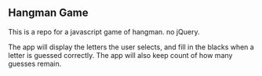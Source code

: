 ## Hangman Game
This is a repo for a javascript game of hangman. no jQuery.

The app will display the letters the user selects, and fill in the blacks when a letter is guessed correctly. The app will also keep count of how many guesses remain.